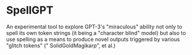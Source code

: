 # SpellGPT
An experimental tool to explore GPT-3's "miraculous" ability not only to spell its own token strings (it being a "character blind" model) but also to use spelling as a means to produce novel outputs triggered by various "glitch tokens" (" SolidGoldMagikarp", et al.)
